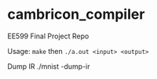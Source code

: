 # cambricon_compiler
EE599 Final Project Repo


Usage: 
`make`
then
`./a.out <input> <output>`


Dump IR
./mnist -dump-ir
